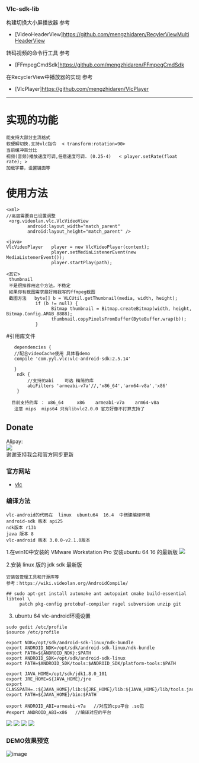 ### Vlc-sdk-lib

构建切换大小屏播放器  参考<br>

  * [VideoHeaderView]https://github.com/mengzhidaren/RecylerViewMultiHeaderView <br>

转码视频的命令行工具  参考<br>

  * [FFmpegCmdSdk]https://github.com/mengzhidaren/FFmpegCmdSdk <br>
  
在RecyclerView中播放器的实现  参考<br>
  * [VlcPlayer]https://github.com/mengzhidaren/VlcPlayer <br>

---

# 实现的功能
```
能支持大部分主流格式
软硬解切换.支持vlc指令  < transform:rotation=90>
当前缓冲百分比 
视频(音频)播放速度可调,任意速度可调. (0.25-4)   < player.setRate(float rate); >
加载字幕，设置镜面等
```
# 使用方法
```
<xml>
//高度需要自已设置调整
 <org.videolan.vlc.VlcVideoView
        android:layout_width="match_parent"
        android:layout_height="match_parent" />
        
<java>
VlcVideoPlayer   player = new VlcVideoPlayer(context);
                 player.setMediaListenerEvent(new MediaListenerEvent());
                 player.startPlay(path);

<其它>
 thumbnail 
 不是很推荐用这个方法，不稳定
 如果你有截图需求最好用我写的ffmpeg截图       
 截图方法   byte[] b = VLCUtil.getThumbnail(media, width, height);
           if (b != null) {
                 Bitmap thumbnail = Bitmap.createBitmap(width, height, Bitmap.Config.ARGB_8888);
                 thumbnail.copyPixelsFromBuffer(ByteBuffer.wrap(b));
           }
```

#引用库文件
```
   dependencies {
   //配合videoCache使用 具体看demo
   compile 'com.yyl.vlc:vlc-android-sdk:2.5.14'
   
   }
    ndk {
        //支持的abi    可选 精简的库
        abiFilters 'armeabi-v7a'//,'x86_64','arm64-v8a','x86'
    }
         
  目前支持的库 ： x86_64     x86    armeabi-v7a    arm64-v8a   
   注意 mips  mips64 只有libvlc2.0.0 官方好像不打算支持了
```

## Donate ##
Alipay:<br>
![](https://raw.githubusercontent.com/mengzhidaren/Vlc-sdk-lib/master/screenshots/yyl.png)
<br>
谢谢支持我会和官方同步更新<br>


### 官方网站 ###
* [vlc](https://www.videolan.org)

### 编译方法 ###

```
vlc-android的代码在  linux  ubuntu64  16.4  中搭建编绎环境
android-sdk 版本 api25
ndk版本 r13b
java 版本 8
vlc-android 版本 3.0.0-v2.1.0版本
```

1.在win10中安装的  VMware Workstation Pro
安装ubuntu 64  16 的最新版
![](https://raw.githubusercontent.com/mengzhidaren/Vlc-sdk-lib/master/screenshots/1.png)

2.安装  linux 版的  jdk   sdk 最新版

```
安装包管理工具和开源库等
参考：https://wiki.videolan.org/AndroidCompile/

## sudo apt-get install automake ant autopoint cmake build-essential libtool \
     patch pkg-config protobuf-compiler ragel subversion unzip git
```
3.  ubuntu 64 vlc-android环境设置
```
sudo gedit /etc/profile
$source /etc/profile

export NDK=/opt/sdk/android-sdk-linux/ndk-bundle
export ANDROID_NDK=/opt/sdk/android-sdk-linux/ndk-bundle
export PATH=${ANDROID_NDK}:$PATH
export ANDROID_SDK=/opt/sdk/android-sdk-linux
export PATH=$ANDROID_SDK/tools:$ANDROID_SDK/platform-tools:$PATH

export JAVA_HOME=/opt/sdk/jdk1.8.0_101
export JRE_HOME=${JAVA_HOME}/jre
export CLASSPATH=.:${JAVA_HOME}/lib:${JRE_HOME}/lib:${JAVA_HOME}/lib/tools.jar
export PATH=${JAVA_HOME}/bin:$PATH

export ANDROID_ABI=armeabi-v7a   //对应的cpu平台 .so包
#export ANDROID_ABI=x86   //编译对应的平台
```

![](https://raw.githubusercontent.com/mengzhidaren/Vlc-sdk-lib/master/screenshots/3.png)
![](https://raw.githubusercontent.com/mengzhidaren/Vlc-sdk-lib/master/screenshots/4.png)
![](https://raw.githubusercontent.com/mengzhidaren/Vlc-sdk-lib/master/screenshots/8.png)
![](https://raw.githubusercontent.com/mengzhidaren/Vlc-sdk-lib/master/screenshots/9.png)


### DEMO效果预览
![image](https://github.com/mengzhidaren/VlcPlayer/blob/master/GIF/j1.gif)